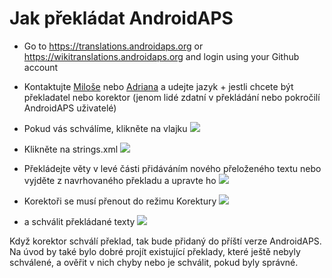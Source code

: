 # Jak překládat AndroidAPS

* Go to <https://translations.androidaps.org> or <https://wikitranslations.androidaps.org> and login using your Github account

* Kontaktujte [Miloše](https://gitter.im/MilosKozak) nebo [Adriana](https://gitter.im/AdrianLxM) a udejte jazyk + jestli chcete být překladatel nebo korektor (jenom lidé zdatní v překládání nebo pokročilí AndroidAPS uživatelé)

* Pokud vás schválíme, klikněte na vlajku ![](../images/translation-flags.png)

* Klikněte na strings.xml ![](../images/translations-click-strings.png)

* Překládejte věty v levé části přidáváním nového přeloženého textu nebo vyjděte z navrhovaného překladu a upravte ho ![](../images/translations-translate.png)

* Korektoři se musí přenout do režimu Korektury ![](../images/translations-proofreading-mode.png)

* a schválit překládané texty ![](../images/translations-proofreading.png)

Když korektor schválí překlad, tak bude přidaný do příští verze AndroidAPS. Na úvod by také bylo dobré projít existující překlady, které ještě nebyly schválené, a ověřit v nich chyby nebo je schválit, pokud byly správné.